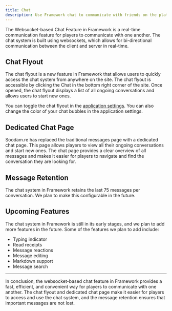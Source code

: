 ```yaml
---
title: Chat
description: Use Framework chat to communicate with friends on the platform, and empower communication and collaboration.
---
```


The Websocket-based Chat Feature in Framework is a real-time communication feature for players to communicate with one another. The chat system is built using websockets, which allows for bi-directional communication between the client and server in real-time.

## Chat Flyout

The chat flyout is a new feature in Framework that allows users to quickly access the chat system from anywhere on the site. The chat flyout is accessible by clicking the Chat in the bottom right corner of the site. Once opened, the chat flyout displays a list of all ongoing conversations and allows users to start new ones.

You can toggle the chat flyout in the [application settings](https://framework.soodam.rocks/settings/application). You can also change the color of your chat bubbles in the application settings.

## Dedicated Chat Page

Soodam.re has replaced the traditional messages page with a dedicated chat page. This page allows players to view all their ongoing conversations and start new ones. The chat page provides a clear overview of all messages and makes it easier for players to navigate and find the conversation they are looking for.

## Message Retention

The chat system in Framework retains the last 75 messages per conversation. We plan to make this configurable in the future.

## Upcoming Features

The chat system in Framework is still in its early stages, and we plan to add more features in the future. Some of the features we plan to add include:

- Typing indicator
- Read receipts
- Message reactions
- Message editing
- Markdown support
- Message search

---

In conclusion, the websocket-based chat feature in Framework provides a fast, efficient, and convenient way for players to communicate with one another. The chat flyout and dedicated chat page make it easier for players to access and use the chat system, and the message retention ensures that important messages are not lost.
